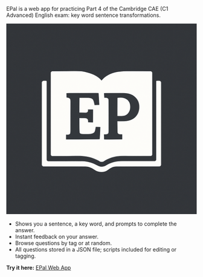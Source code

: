 EPal is a web app for practicing Part 4 of the Cambridge CAE (C1 Advanced) English exam: key word sentence transformations.

![](https://github.com/stefanolomo/EPal/blob/main/docs/web/android-chrome-512x512.png)

- Shows you a sentence, a key word, and prompts to complete the answer.
- Instant feedback on your answer.
- Browse questions by tag or at random.
- All questions stored in a JSON file; scripts included for editing or tagging.

**Try it here:** [EPal Web App](https://stefanolomo.github.io/EPal/web)
